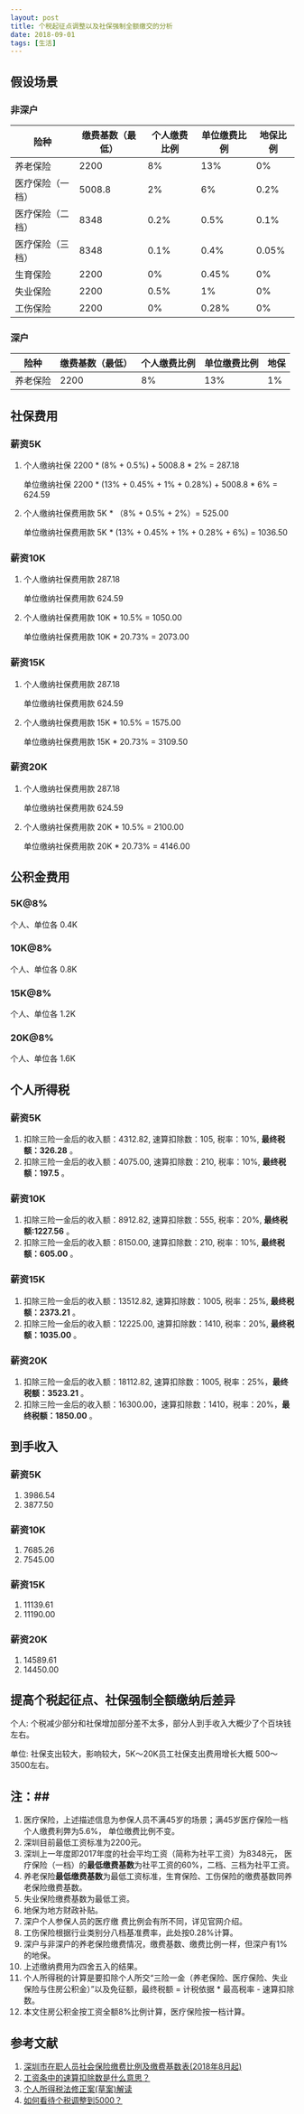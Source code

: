```yaml
---
layout: post
title: 个税起征点调整以及社保强制全额缴交的分析
date: 2018-09-01
tags: [生活]
---
```


## 假设场景 ##
### 非深户 ###
|险种               |缴费基数（最低）    |个人缴费比例          |单位缴费比例      |地保比例 |  
|------------------|------------------|--------------------|-----------------|-------|         
|养老保险           |2200              |  8%                | 13%             | 0%     |
|医疗保险（一档）    |5008.8            |  2%                | 6%              | 0.2%   | 
|医疗保险（二档）    | 8348             |  0.2%              | 0.5%            | 0.1%   |
|医疗保险（三档）    | 8348             |  0.1%              | 0.4%            | 0.05%  | 
|生育保险           | 2200             |  0%                | 0.45%           | 0%     |
|失业保险           | 2200             |  0.5%              | 1%              | 0%     | 
|工伤保险           | 2200             |  0%                | 0.28%           | 0%     |

### 深户 ###
|险种      |        缴费基数（最低）  |  个人缴费比例     |     单位缴费比例   |   地保 |
|---------|------------------------|-----------------|-------------------|-------|
|养老保险   |         2200           |     8%          |       13%        |     1% |

## 社保费用 ##
### 薪资5K ###
1. 个人缴纳社保 2200 * (8% + 0.5%) + 5008.8 * 2% = 287.18

   单位缴纳社保 2200 * (13% + 0.45% + 1% + 0.28%) + 5008.8 * 6% = 624.59

2. 个人缴纳社保费用款 5K * （8% + 0.5% + 2%）= 525.00

   单位缴纳社保费用款 5K *  (13% + 0.45% + 1% + 0.28% + 6%) = 1036.50

### 薪资10K ###
1. 个人缴纳社保费用款 287.18

   单位缴纳社保费用款 624.59

2. 个人缴纳社保费用款 10K * 10.5% = 1050.00    

   单位缴纳社保费用款 10K *  20.73% = 2073.00

### 薪资15K ### 
1. 个人缴纳社保费用款 287.18

   单位缴纳社保费用款 624.59

2. 个人缴纳社保费用款 15K * 10.5% = 1575.00

   单位缴纳社保费用款 15K *  20.73% = 3109.50

### 薪资20K ###
1. 个人缴纳社保费用款 287.18

   单位缴纳社保费用款 624.59

2. 个人缴纳社保费用款 20K * 10.5% = 2100.00

   单位缴纳社保费用款 20K *  20.73% = 4146.00

## 公积金费用 ##
### 5K@8% ###
个人、单位各 0.4K

### 10K@8% ###
个人、单位各 0.8K

### 15K@8% ###
个人、单位各 1.2K

### 20K@8% ###
个人、单位各 1.6K

## 个人所得税 ##
### 薪资5K ###
1. 扣除三险一金后的收入额：4312.82, 速算扣除数：105, 税率：10%, **最终税额：326.28** 。
2. 扣除三险一金后的收入额：4075.00, 速算扣除数：210, 税率：10%, **最终税额：197.5** 。

### 薪资10K ###
1. 扣除三险一金后的收入额：8912.82, 速算扣除数：555, 税率：20%, **最终税额:1227.56** 。
2. 扣除三险一金后的收入额：8150.00, 速算扣除数：210, 税率：10%, **最终税额：605.00** 。

### 薪资15K ###
1. 扣除三险一金后的收入额：13512.82, 速算扣除数：1005, 税率：25%, **最终税额：2373.21** 。
2. 扣除三险一金后的收入额：12225.00, 速算扣除数：1410, 税率：20%, **最终税额：1035.00** 。

### 薪资20K ###
1. 扣除三险一金后的收入额：18112.82, 速算扣除数：1005, 税率：25%，**最终税额：3523.21** 。
2. 扣除三险一金后的收入额：16300.00，速算扣除数：1410，税率：20%，**最终税额：1850.00** 。

## 到手收入 ##
### 薪资5K ###
1. 3986.54
2. 3877.50

### 薪资10K ###
1. 7685.26
2. 7545.00

### 薪资15K ###
1. 11139.61
2. 11190.00

### 薪资20K ###
1. 14589.61
2. 14450.00

## 提高个税起征点、社保强制全额缴纳后差异 ##
个人: 个税减少部分和社保增加部分差不太多，部分人到手收入大概少了个百块钱左右。

单位: 社保支出较大，影响较大，5K～20K员工社保支出费用增长大概 500～3500左右。

## 注：##
1. 医疗保险，上述描述信息为参保人员不满45岁的场景；满45岁医疗保险一档个人缴费利弊为5.6%， 单位缴费比例不变。
2. 深圳目前最低工资标准为2200元。
3. 深圳上一年度即2017年度的社会平均工资（简称为社平工资）为8348元， 医疗保险（一档）的**最低缴费基数**为社平工资的60%，二档、三档为社平工资。
4. 养老保险**最低缴费基数**为最低工资标准，生育保险、工伤保险的缴费基数同养老保险缴费基数。
6. 失业保险缴费基数为最低工资。
7. 地保为地方财政补贴。
8. 深户个人参保人员的医疗缴 费比例会有所不同，详见官网介绍。 
9. 工伤保险根据行业类别分八档基准费率，此处按0.28%计算。
10. 深户与非深户的养老保险缴费情况，缴费基数、缴费比例一样，但深户有1%的地保。
11. 上述缴纳费用为四舍五入的结果。
12. 个人所得税的计算是要扣除个人所交“三险一金（养老保险、医疗保险、失业保险与住房公积金）”以及免征额，最终税额 = 计税依据 * 最高税率 - 速算扣除数。
13. 本文住房公积金按工资全额8%比例计算，医疗保险按一档计算。

## 参考文献 ##
1. [深圳市在职人员社会保险缴费比例及缴费基数表(2018年8月起)](http://www.szsi.gov.cn/sbjxxgk/tzgg/simtgg/201802/t20180205_10767179.htm)
2. [工资条中的速算扣除数是什么意思？](https://www.zhihu.com/question/24529019)
3. [个人所得税法修正案(草案)解读](http://www.sinotf.com/GB/Tax/1103/2018-07-25/wMMDAwMDMyMDEwMQ.html)
4. [如何看待个税调整到5000？](https://www.zhihu.com/question/281546675)